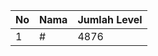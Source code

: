 | No | Nama            | Jumlah Level |
|----|-----------------|--------------|
| 1  | #    |    4876        |
